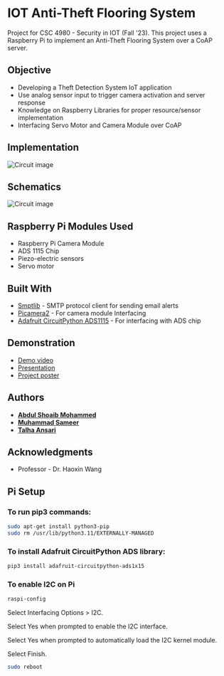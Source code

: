 # IOT Anti-Theft Flooring System 

Project for CSC 4980 - Security in IOT (Fall '23). This project uses a Raspberry Pi to implement an Anti-Theft Flooring System over a CoAP server.

## Objective

- Developing a Theft Detection System IoT application
- Use analog sensor input to trigger camera activation and server response 
- Knowledge on Raspberry Libraries for proper resource/sensor implementation
- Interfacing Servo Motor and Camera Module over CoAP


## Implementation

![Circuit image](https://github.com/sameer67866/IOT-Anti-Theft-flooring-system/blob/main/IOTImplementation.jpg?raw=true)


## Schematics

![Circuit image](https://github.com/sameer67866/IOT-Anti-Theft-flooring-system/blob/main/IOTCircuitImage.jpg?raw=true)

## Raspberry Pi Modules Used

- Raspberry Pi Camera Module
- ADS 1115 Chip
- Piezo-electric sensors
- Servo motor


## Built With

* [Smptlib](https://docs.python.org/3/library/smtplib.html) - SMTP protocol client for sending email alerts
* [Picamera2](https://github.com/raspberrypi/picamera2) - For camera module Interfacing 
* [Adafruit CircuitPython ADS1115](https://github.com/adafruit/Adafruit_CircuitPython_ADS1x15) - For interfacing with ADS chip

## Demonstration

* [Demo video](https://drive.google.com/file/d/1ySCxcmnDBW4AQXz50BMR1iuclCvnnUgW/view?usp=sharing)
* [Presentation](https://1drv.ms/p/s!Aike8jU30iDOgZZKH180BO12HymP0g?e=jNXHjP)
* [Project poster](https://docs.google.com/presentation/d/1p_RyZlE7ew_euwt0hkcAPQ_A-vDhHCEu/edit?usp=sharing&ouid=106989836719408766777&rtpof=true&sd=)

## Authors

* **[Abdul Shoaib Mohammed](https://github.com/moidshoaib)**
* **[Muhammad Sameer](https://github.com/sameer67866)**
* **[Talha Ansari](https://github.com/VetinariLives)**


## Acknowledgments

* Professor - Dr. Haoxin Wang

## Pi Setup
### To run pip3 commands:
```bash
sudo apt-get install python3-pip
sudo rm /usr/lib/python3.11/EXTERNALLY-MANAGED
```
### To install Adafruit CircuitPython ADS library:
```bash
pip3 install adafruit-circuitpython-ads1x15
```
### To enable I2C on Pi
```bash
raspi-config
```
Select Interfacing Options > I2C.

Select Yes when prompted to enable the I2C interface.

Select Yes when prompted to automatically load the I2C kernel module.

Select Finish.
```bash
sudo reboot
```
